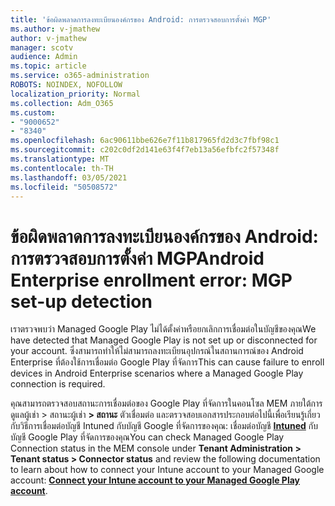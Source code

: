 ```yaml
---
title: 'ข้อผิดพลาดการลงทะเบียนองค์กรของ Android: การตรวจสอบการตั้งค่า MGP'
ms.author: v-jmathew
author: v-jmathew
manager: scotv
audience: Admin
ms.topic: article
ms.service: o365-administration
ROBOTS: NOINDEX, NOFOLLOW
localization_priority: Normal
ms.collection: Adm_O365
ms.custom:
- "9000652"
- "8340"
ms.openlocfilehash: 6ac90611bbe626e7f11b817965fd2d3c7fbf98c1
ms.sourcegitcommit: c202c0df2d141e63f4f7eb13a56efbfc2f57348f
ms.translationtype: MT
ms.contentlocale: th-TH
ms.lasthandoff: 03/05/2021
ms.locfileid: "50508572"
---
```

# <a name="android-enterprise-enrollment-error-mgp-set-up-detection"></a><span data-ttu-id="7ead4-102">ข้อผิดพลาดการลงทะเบียนองค์กรของ Android: การตรวจสอบการตั้งค่า MGP</span><span class="sxs-lookup"><span data-stu-id="7ead4-102">Android Enterprise enrollment error: MGP set-up detection</span></span>

<span data-ttu-id="7ead4-103">เราตรวจพบว่า Managed Google Play ไม่ได้ตั้งค่าหรือยกเลิกการเชื่อมต่อในบัญชีของคุณ</span><span class="sxs-lookup"><span data-stu-id="7ead4-103">We have detected that Managed Google Play is not set up or disconnected for your account.</span></span> <span data-ttu-id="7ead4-104">ซึ่งสามารถทําให้ไม่สามารถลงทะเบียนอุปกรณ์ในสถานการณ์ของ Android Enterprise ที่ต้องใช้การเชื่อมต่อ Google Play ที่จัดการ</span><span class="sxs-lookup"><span data-stu-id="7ead4-104">This can cause failure to enroll devices in Android Enterprise scenarios where a Managed Google Play connection is required.</span></span>

<span data-ttu-id="7ead4-105">คุณสามารถตรวจสอบสถานะการเชื่อมต่อของ Google Play ที่จัดการในคอนโซล MEM ภายใต้การดูแลผู้เช่า > สถานะผู้เช่า **> สถานะ** ตัวเชื่อมต่อ และตรวจสอบเอกสารประกอบต่อไปนี้เพื่อเรียนรู้เกี่ยวกับวิธีการเชื่อมต่อบัญชี Intuned กับบัญชี Google ที่จัดการของคุณ: เชื่อมต่อบัญชี **[Intuned](https://docs.microsoft.com/mem/intune/enrollment/connect-intune-android-enterprise)** กับบัญชี Google Play ที่จัดการของคุณ</span><span class="sxs-lookup"><span data-stu-id="7ead4-105">You can check Managed Google Play Connection status in the MEM console under **Tenant Administration > Tenant status > Connector status** and review the following documentation to learn about how to connect your Intune account to your Managed Google account: **[Connect your Intune account to your Managed Google Play account](https://docs.microsoft.com/mem/intune/enrollment/connect-intune-android-enterprise)**.</span></span>
